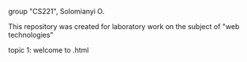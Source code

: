 group "CS221", Solomianyi O.

This repository was created for laboratory work on the subject of "web technologies" 

topic 1: welcome to .html